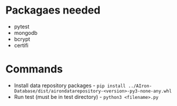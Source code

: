 # Packagaes needed

* pytest
* mongodb
* bcrypt
* certifi

# Commands

* Install data repository packages - `pip install ../AIron-Database/dist/airondatarepository-<version>-py3-none-any.whl`
* Run test (must be in test directory) - `python3 <filename>.py`